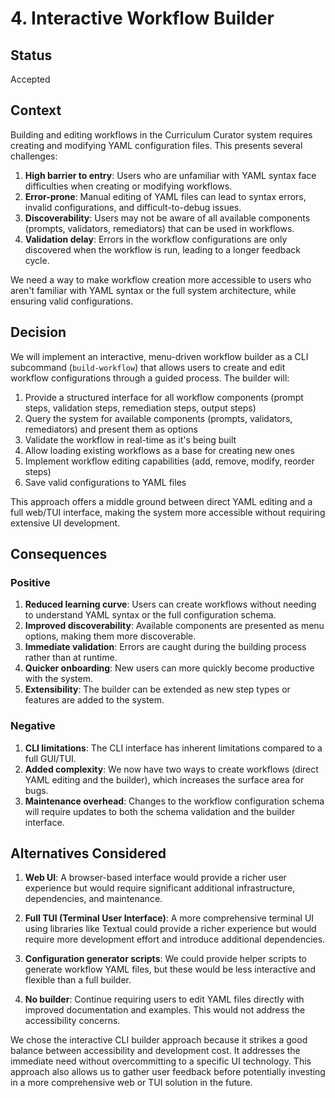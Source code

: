 # 4. Interactive Workflow Builder

## Status

Accepted

## Context

Building and editing workflows in the Curriculum Curator system requires creating and modifying YAML configuration files. This presents several challenges:

1. **High barrier to entry**: Users who are unfamiliar with YAML syntax face difficulties when creating or modifying workflows.
2. **Error-prone**: Manual editing of YAML files can lead to syntax errors, invalid configurations, and difficult-to-debug issues.
3. **Discoverability**: Users may not be aware of all available components (prompts, validators, remediators) that can be used in workflows.
4. **Validation delay**: Errors in the workflow configurations are only discovered when the workflow is run, leading to a longer feedback cycle.

We need a way to make workflow creation more accessible to users who aren't familiar with YAML syntax or the full system architecture, while ensuring valid configurations.

## Decision

We will implement an interactive, menu-driven workflow builder as a CLI subcommand (`build-workflow`) that allows users to create and edit workflow configurations through a guided process. The builder will:

1. Provide a structured interface for all workflow components (prompt steps, validation steps, remediation steps, output steps)
2. Query the system for available components (prompts, validators, remediators) and present them as options
3. Validate the workflow in real-time as it's being built
4. Allow loading existing workflows as a base for creating new ones
5. Implement workflow editing capabilities (add, remove, modify, reorder steps)
6. Save valid configurations to YAML files

This approach offers a middle ground between direct YAML editing and a full web/TUI interface, making the system more accessible without requiring extensive UI development.

## Consequences

### Positive

1. **Reduced learning curve**: Users can create workflows without needing to understand YAML syntax or the full configuration schema.
2. **Improved discoverability**: Available components are presented as menu options, making them more discoverable.
3. **Immediate validation**: Errors are caught during the building process rather than at runtime.
4. **Quicker onboarding**: New users can more quickly become productive with the system.
5. **Extensibility**: The builder can be extended as new step types or features are added to the system.

### Negative

1. **CLI limitations**: The CLI interface has inherent limitations compared to a full GUI/TUI.
2. **Added complexity**: We now have two ways to create workflows (direct YAML editing and the builder), which increases the surface area for bugs.
3. **Maintenance overhead**: Changes to the workflow configuration schema will require updates to both the schema validation and the builder interface.

## Alternatives Considered

1. **Web UI**: A browser-based interface would provide a richer user experience but would require significant additional infrastructure, dependencies, and maintenance.

2. **Full TUI (Terminal User Interface)**: A more comprehensive terminal UI using libraries like Textual could provide a richer experience but would require more development effort and introduce additional dependencies.

3. **Configuration generator scripts**: We could provide helper scripts to generate workflow YAML files, but these would be less interactive and flexible than a full builder.

4. **No builder**: Continue requiring users to edit YAML files directly with improved documentation and examples. This would not address the accessibility concerns.

We chose the interactive CLI builder approach because it strikes a good balance between accessibility and development cost. It addresses the immediate need without overcommitting to a specific UI technology. This approach also allows us to gather user feedback before potentially investing in a more comprehensive web or TUI solution in the future.
